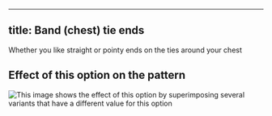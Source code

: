 ***

## title: Band (chest) tie ends

Whether you like straight or pointy ends on the ties around your chest

## Effect of this option on the pattern

![This image shows the effect of this option by superimposing several variants that have a different value for this option](bee\_bandtieends\_sample.svg "Effect of this option on the pattern")
